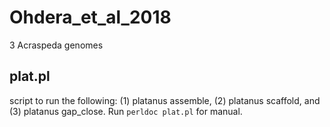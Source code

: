 # Ohdera_et_al_2018
3 Acraspeda genomes

## plat.pl 

script to run the following: (1) platanus assemble, (2) platanus scaffold, and (3) platanus gap_close. Run `perldoc plat.pl` for manual.


